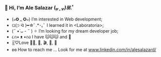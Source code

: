 
###  👋 Hi, I’m Ale Salazar  (*ᴗ͈ˬᴗ͈)ꕤ*.ﾟ

- (๑✪ᆺ✪๑) I’m interested in Web development;
- ଘ(੭ ᐛ )━☆ﾟ.*･｡ﾟ I learned it in \<Laboratoria>;
- (˵ •̀ ᴗ - ˵ ) ✧ I’m looking for my dream developer job;
- ૮⍝• ᴥ •⍝ა I have :cat::cat::cat: and :dog:
- =͟͟͞♡Love 👩‍💻, :musical_score:, :clapper:, :book:, 🧶
- ʚɞ How to reach me ... Look for me at www.linkedin.com/in/alesalazard/
